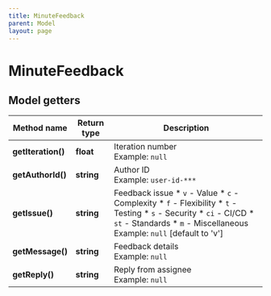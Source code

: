 ```yaml
---
title: MinuteFeedback
parent: Model
layout: page
---
```


# MinuteFeedback

## Model getters

Method name | Return type | Description
------------ | ------------- | -------------
**getIteration()** | **float** | Iteration number <br>Example: `null` 
**getAuthorId()** | **string** | Author ID <br>Example: `user-id-***` 
**getIssue()** | **string** | Feedback issue    * `v` - Value   * `c` - Complexity   * `f` - Flexibility   * `t` - Testing   * `s` - Security   * `ci` - CI/CD   * `st` - Standards   * `m` - Miscellaneous <br>Example: `null`  [default to 'v']
**getMessage()** | **string** | Feedback details <br>Example: `null` 
**getReply()** | **string** | Reply from assignee <br>Example: `null` 

